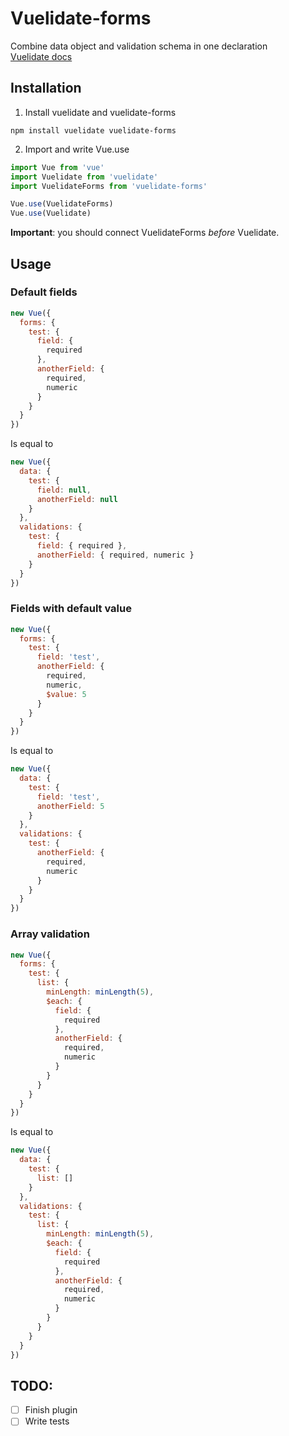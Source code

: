 # Vuelidate-forms
Combine data object and validation schema in one declaration  
[Vuelidate docs](https://monterail.github.io/vuelidate/)
## Installation
1. Install vuelidate and vuelidate-forms
```
npm install vuelidate vuelidate-forms
```
2. Import and write Vue.use
```javascript
import Vue from 'vue'
import Vuelidate from 'vuelidate'
import VuelidateForms from 'vuelidate-forms'

Vue.use(VuelidateForms)
Vue.use(Vuelidate)
```
**Important**: you should connect VuelidateForms _before_ Vuelidate.
## Usage
### Default fields
```javascript
new Vue({
  forms: {
    test: {
      field: {
        required
      },
      anotherField: {
        required,
        numeric
      }
    }
  }
})
```
Is equal to
```javascript
new Vue({
  data: {
    test: {
      field: null,
      anotherField: null
    }
  },
  validations: {
    test: {
      field: { required },
      anotherField: { required, numeric }
    }
  }
})
```
### Fields with default value
```javascript
new Vue({
  forms: {
    test: {
      field: 'test',
      anotherField: {
        required,
        numeric,
        $value: 5
      }
    }
  }
})
```
Is equal to
```javascript
new Vue({
  data: {
    test: {
      field: 'test',
      anotherField: 5
    }
  },
  validations: {
    test: {
      anotherField: {
        required,
        numeric
      }
    }
  }
})
```
### Array validation
```javascript
new Vue({
  forms: {
    test: {
      list: {
        minLength: minLength(5),
        $each: {
          field: {
            required
          },
          anotherField: {
            required,
            numeric
          }
        }
      }
    }
  }
})
```
Is equal to
```javascript
new Vue({
  data: {
    test: {
      list: []
    }
  },
  validations: {
    test: {
      list: {
        minLength: minLength(5),
        $each: {
          field: {
            required
          },
          anotherField: {
            required,
            numeric
          }
        }
      }
    }
  }
})
```
## TODO:
- [ ] Finish plugin
- [ ] Write tests
